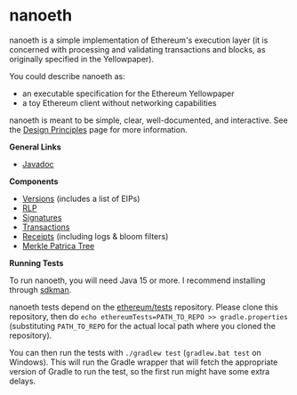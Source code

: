 # nanoeth

nanoeth is a simple implementation of Ethereum's execution layer (it is concerned with processing
and validating transactions and blocks, as originally specified in the Yellowpaper).

You could describe nanoeth as:
- an executable specification for the Ethereum Yellowpaper
- a toy Ethereum client without networking capabilities

nanoeth is meant to be simple, clear, well-documented, and interactive. See the [Design
Principles](guide/principles.md) page for more information.

**General Links**
- [Javadoc](http://norswap.com/nanoeth/)

**Components**
- [Versions](/src/com/norswap/nanoeth/versions/) (includes a list of EIPs)
- [RLP](/src/com/norswap/nanoeth/rlp/)
- [Signatures](/src/com/norswap/nanoeth/signature/)
- [Transactions](/src/com/norswap/nanoeth/transactions/)
- [Receipts](/src/com/norswap/nanoeth/receipts/) (including logs & bloom filters)
- [Merkle Patrica Tree](/src/com/norswap/nanoeth/trees/patricia)

**Running Tests**

To run nanoeth, you will need Java 15 or more. I recommend installing through [sdkman].

nanoeth tests depend on the [ethereum/tests][tests] repository. Please clone this repository, then
do `echo ethereumTests=PATH_TO_REPO >> gradle.properties` (substituting `PATH_TO_REPO` for the
actual local path where you cloned the repository).

You can then run the tests with `./gradlew test` (`gradlew.bat test` on Windows). This will run
the Gradle wrapper that will fetch the appropriate version of Gradle to run the test, so the first
run might have some extra delays.

[tests]: https://github.com/ethereum/tests
[sdkman]: https://sdkman.io/install